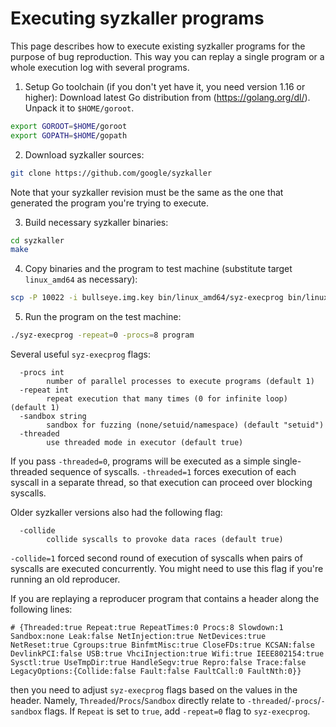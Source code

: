 # Executing syzkaller programs

This page describes how to execute existing syzkaller programs for the purpose
of bug reproduction. This way you can replay a single program or a whole
execution log with several programs.

1. Setup Go toolchain (if you don't yet have it, you need version 1.16 or higher):
Download latest Go distribution from (https://golang.org/dl/). Unpack it to `$HOME/goroot`.
``` bash
export GOROOT=$HOME/goroot
export GOPATH=$HOME/gopath
```

2. Download syzkaller sources:
``` bash
git clone https://github.com/google/syzkaller
```

Note that your syzkaller revision must be the same as the one that generated the
program you're trying to execute.

3. Build necessary syzkaller binaries:
``` bash
cd syzkaller
make
```

4. Copy binaries and the program to test machine (substitute target `linux_amd64`
as necessary):
``` bash
scp -P 10022 -i bullseye.img.key bin/linux_amd64/syz-execprog bin/linux_amd64/syz-executor program root@localhost:
```

5. Run the program on the test machine:
``` bash
./syz-execprog -repeat=0 -procs=8 program
```

Several useful `syz-execprog` flags:
```
  -procs int
    	number of parallel processes to execute programs (default 1)
  -repeat int
    	repeat execution that many times (0 for infinite loop) (default 1)
  -sandbox string
    	sandbox for fuzzing (none/setuid/namespace) (default "setuid")
  -threaded
    	use threaded mode in executor (default true)
```

If you pass `-threaded=0`, programs will be executed as a simple single-threaded
sequence of syscalls. `-threaded=1` forces execution of each syscall in a
separate thread, so that execution can proceed over blocking syscalls.

Older syzkaller versions also had the following flag:
```
  -collide
    	collide syscalls to provoke data races (default true)
```
`-collide=1` forced second round of execution of syscalls when pairs of syscalls
are executed concurrently. You might need to use this flag if you're running an
old reproducer.


If you are replaying a reproducer program that contains a header along the
following lines:
```
# {Threaded:true Repeat:true RepeatTimes:0 Procs:8 Slowdown:1 Sandbox:none Leak:false NetInjection:true NetDevices:true NetReset:true Cgroups:true BinfmtMisc:true CloseFDs:true KCSAN:false DevlinkPCI:false USB:true VhciInjection:true Wifi:true IEEE802154:true Sysctl:true UseTmpDir:true HandleSegv:true Repro:false Trace:false LegacyOptions:{Collide:false Fault:false FaultCall:0 FaultNth:0}}
```
then you need to adjust `syz-execprog` flags based on the values in the
header. Namely, `Threaded`/`Procs`/`Sandbox` directly relate to
`-threaded`/`-procs`/`-sandbox` flags. If `Repeat` is set to `true`, add
`-repeat=0` flag to `syz-execprog`.
